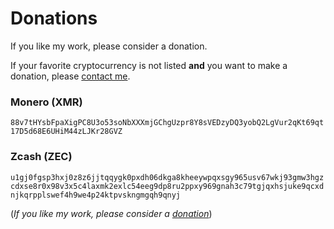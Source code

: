 # Donations

If you like my work, please consider a donation.

If your favorite cryptocurrency is not listed **and** you want to make a
donation, please [contact me](https://frankbraun.org#contact).

### Monero (XMR)

`88v7tHYsbFpaXigPC8U3o53soNbXXXmjGChgUzpr8Y8sVEDzyDQ3yobQ2LgVur2qKt69qt17D5d68E6UHiM44zLJKr28GVZ`

### Zcash (ZEC)

`u1gj0fgsp3hxj0z8z6jjtqqygk0pxdh06dkga8kheeywpqxsgy965usv67wkj93gmw3hgzcdxse8r0x98v3x5c4laxmk2exlc54eeg9dp8ru2ppxy969gnah3c79tgjqxhsjuke9qcxdnjkqrpplswef4h9we4p24ktpvskngmgqh9qnyj`


(*If you like my work, please consider a [donation](https://frankbraun.org/donate)*)
